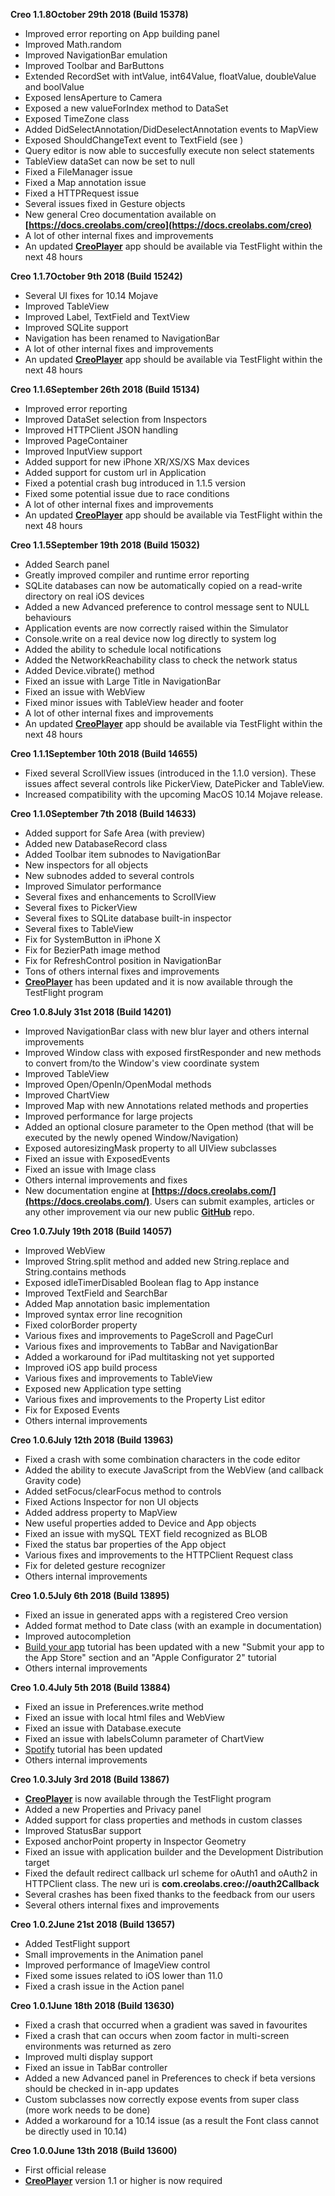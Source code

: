 **<span class="label label-release label-version">Creo 1.1.8</span>October 29th 2018 (Build 15378)**
* Improved error reporting on App building panel
* Improved Math.random
* Improved NavigationBar emulation
* Improved Toolbar and BarButtons
* Extended RecordSet with intValue, int64Value, floatValue, doubleValue and boolValue
* Exposed lensAperture to Camera
* Exposed a new valueForIndex method to DataSet
* Exposed TimeZone class
* Added DidSelectAnnotation/DidDeselectAnnotation events to MapView
* Exposed ShouldChangeText event to TextField (see )
* Query editor is now able to succesfully execute non select statements
* TableView dataSet can now be set to null
* Fixed a FileManager issue
* Fixed a Map annotation issue
* Fixed a HTTPRequest issue
* Several issues fixed in Gesture objects
* New general Creo documentation available on **[https://docs.creolabs.com/creo](https://docs.creolabs.com/creo)**
* A lot of other internal fixes and improvements
* An updated **[CreoPlayer](http://creoplayer.creolabs.com)** app should be available via TestFlight within the next 48 hours

**<span class="label label-release label-version">Creo 1.1.7</span>October 9th 2018 (Build 15242)**
* Several UI fixes for 10.14 Mojave
* Improved TableView
* Improved Label, TextField and TextView
* Improved SQLite support
* Navigation has been renamed to NavigationBar
* A lot of other internal fixes and improvements
* An updated **[CreoPlayer](http://creoplayer.creolabs.com)** app should be available via TestFlight within the next 48 hours

**<span class="label label-release label-version">Creo 1.1.6</span>September 26th 2018 (Build 15134)**
* Improved error reporting
* Improved DataSet selection from Inspectors
* Improved HTTPClient JSON handling
* Improved PageContainer
* Improved InputView support
* Added support for new iPhone XR/XS/XS Max devices
* Added support for custom url in Application
* Fixed a potential crash bug introduced in 1.1.5 version
* Fixed some potential issue due to race conditions
* A lot of other internal fixes and improvements
* An updated **[CreoPlayer](http://creoplayer.creolabs.com)** app should be available via TestFlight within the next 48 hours

**<span class="label label-release label-version">Creo 1.1.5</span>September 19th 2018 (Build 15032)**
* Added Search panel
* Greatly improved compiler and runtime error reporting
* SQLite databases can now be automatically copied on a read-write directory on real iOS devices
* Added a new Advanced preference to control message sent to NULL behaviours
* Application events are now correctly raised within the Simulator
* Console.write on a real device now log directly to system log
* Added the ability to schedule local notifications
* Added the NetworkReachability class to check the network status
* Added Device.vibrate() method
* Fixed an issue with Large Title in NavigationBar
* Fixed an issue with WebView
* Fixed minor issues with TableView header and footer
* A lot of other internal fixes and improvements
* An updated **[CreoPlayer](http://creoplayer.creolabs.com)** app should be available via TestFlight within the next 48 hours

**<span class="label label-release label-version">Creo 1.1.1</span>September 10th 2018 (Build 14655)**
* Fixed several ScrollView issues (introduced in the 1.1.0 version). These issues affect several controls like PickerView, DatePicker and TableView.
* Increased compatibility with the upcoming MacOS 10.14 Mojave release.

**<span class="label label-release label-version">Creo 1.1.0</span>September 7th 2018 (Build 14633)**
* Added support for Safe Area (with preview)
* Added new DatabaseRecord class
* Added Toolbar item subnodes to NavigationBar
* New inspectors for all objects
* New subnodes added to several controls
* Improved Simulator performance
* Several fixes and enhancements to ScrollView
* Several fixes to PickerView
* Several fixes to SQLite database built-in inspector
* Several fixes to TableView
* Fix for SystemButton in iPhone X
* Fix for BezierPath image method
* Fix for RefreshControl position in NavigationBar
* Tons of others internal fixes and improvements
* **[CreoPlayer](http://creoplayer.creolabs.com)** has been updated and it is now available through the TestFlight program

**<span class="label label-release label-version">Creo 1.0.8</span>July 31st 2018 (Build 14201)**
* Improved NavigationBar class with new blur layer and others internal improvements
* Improved Window class with exposed firstResponder and new methods to convert from/to the Window's view coordinate system
* Improved TableView
* Improved Open/OpenIn/OpenModal methods
* Improved ChartView
* Improved Map with new Annotations related methods and properties
* Improved performance for large projects
* Added an optional closure parameter to the Open method (that will be executed by the newly opened Window/Navigation)
* Exposed autoresizingMask property to all UIView subclasses
* Fixed an issue with ExposedEvents
* Fixed an issue with Image class
* Others internal improvements and fixes
* New documentation engine at **[https://docs.creolabs.com/](https://docs.creolabs.com/)**. Users can submit examples, articles or any other improvement via our new public **[GitHub](https://github.com/creoapp/documentation/)** repo.

**<span class="label label-release label-version">Creo 1.0.7</span>July 19th 2018 (Build 14057)**
* Improved WebView
* Improved String.split method and added new String.replace and String.contains methods
* Exposed idleTimerDisabled Boolean flag to App instance
* Improved TextField and SearchBar
* Added Map annotation basic implementation
* Improved syntax error line recognition
* Fixed colorBorder property
* Various fixes and improvements to PageScroll and PageCurl
* Various fixes and improvements to TabBar and NavigationBar
* Added a workaround for iPad multitasking not yet supported
* Improved iOS app build process
* Various fixes and improvements to TableView
* Exposed new Application type setting
* Various fixes and improvements to the Property List editor
* Fix for Exposed Events
* Others internal improvements

**<span class="label label-release label-version">Creo 1.0.6</span>July 12th 2018 (Build 13963)**
* Fixed a crash with some combination characters in the code editor
* Added the ability to execute JavaScript from the WebView (and callback Gravity code)
* Added setFocus/clearFocus method  to controls
* Fixed Actions Inspector for non UI objects
* Added address property to MapView
* New useful properties added to Device and App objects
* Fixed an issue with mySQL TEXT field recognized as BLOB
* Fixed the status bar properties of the App object
* Various fixes and improvements to the HTTPClient Request class
* Fix for deleted gesture recognizer
* Others internal improvements

**<span class="label label-release label-version">Creo 1.0.5</span>July 6th 2018 (Build 13895)**
* Fixed an issue in generated apps with a registered Creo version
* Added format method to Date class (with an example in documentation)
* Improved autocompletion
* [Build your app](https://docs.creolabs.com/creo/build-your-app.html) tutorial has been updated with a new "Submit your app to the App Store" section and an "Apple Configurator 2" tutorial
* Others internal improvements

**<span class="label label-release label-version">Creo 1.0.4</span>July 5th 2018 (Build 13884)**
* Fixed an issue in Preferences.write method
* Fixed an issue with local html files and WebView
* Fixed an issue with Database.execute
* Fixed an issue with labelsColumn parameter of ChartView
* [Spotify](https://docs.creolabs.com/tutorials/spotify.html) tutorial has been updated
* Others internal improvements

**<span class="label label-release label-version">Creo 1.0.3</span>July 3rd 2018 (Build 13867)**
* **[CreoPlayer](http://creoplayer.creolabs.com)** is now available through the TestFlight program
* Added a new Properties and Privacy panel
* Added support for class properties and methods in custom classes
* Improved StatusBar support
* Exposed anchorPoint property in Inspector Geometry
* Fixed an issue with application builder and the Development Distribution target
* Fixed the default redirect callback url scheme for oAuth1 and oAuth2 in HTTPClient class. The new uri is **com.creolabs.creo://oauth2Callback**
* Several crashes has been fixed thanks to the feedback from our users
* Several others internal fixes and improvements

**<span class="label label-release label-version">Creo 1.0.2</span>June 21st 2018 (Build 13657)**
* Added TestFlight support
* Small improvements in the Animation panel
* Improved performance of ImageView control
* Fixed some issues related to iOS lower than 11.0
* Fixed a crash issue in the Action panel

**<span class="label label-release label-version">Creo 1.0.1</span>June 18th 2018 (Build 13630)**
* Fixed a crash that occurred when a gradient was saved in favourites
* Fixed a crash that can occurs when zoom factor in multi-screen environments was returned as zero
* Improved multi display support
* Fixed an issue in TabBar controller
* Added a new Advanced panel in Preferences to check if beta versions should be checked in in-app updates
* Custom subclasses now correctly expose events from super class (more work needs to be done)
* Added a workaround for a 10.14 issue (as a result the Font class cannot be directly used in 10.14)

**<span class="label label-release label-version">Creo 1.0.0</span>June 13th 2018 (Build 13600)**
* First official release
* **[CreoPlayer](http://creoplayer.creolabs.com)** version 1.1 or higher is now required
